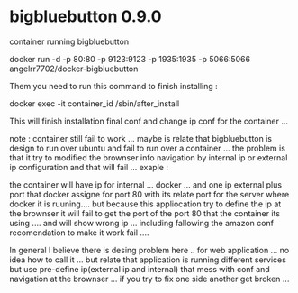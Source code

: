 # bigbluebutton 0.9.0

container running bigbluebutton

docker run -d -p 80:80 -p 9123:9123 -p 1935:1935 -p 5066:5066 angelrr7702/docker-bigbluebutton

Them you need to run this command to finish installing :

docker exec -it container_id /sbin/after_install

This will finish installation final conf and change ip conf for the container ...

note : container still fail to work ... maybe is relate that bigbluebutton is design to run over ubuntu and fail to run over a container ... the problem is that it try to modified the brownser info navigation by internal ip or external ip configuration and that will fail ... exaple :

the container will have ip for internal ... docker ... and one ip external plus port that docker assigne for port 80 with its relate port for the server where docker it is ruuning.... but because this appliocation try to define the ip at the brownser it will fail to get the port of the port 80 that the container its using .... and will show wrong ip ... including fallowing the amazon conf recomendation to make it work fail .... 

In general I believe there is desing problem here .. for web application ... no idea how to call it ... but relate that application is running different services but use pre-define ip(external ip and internal) that mess with conf and navigation at the brownser ... if you try to fix one side another get broken ...


